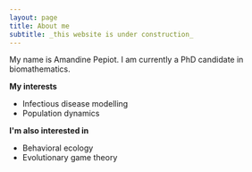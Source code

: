 ```yaml
---
layout: page
title: About me
subtitle: _this website is under construction_
---
```


My name is Amandine Pepiot. I am currently a PhD candidate in biomathematics.

**My interests**
- Infectious disease modelling
- Population dynamics

**I'm also interested in**
- Behavioral ecology
- Evolutionary game theory



